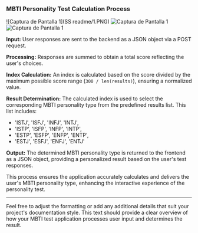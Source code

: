 
### MBTI Personality Test Calculation Process
![Captura de Pantalla 1](SS readme/1.PNG)
![Captura de Pantalla 1](readme/2.PNG)
![Captura de Pantalla 1](readme/3.PNG)


**Input:**
User responses are sent to the backend as a JSON object via a POST request.

**Processing:**
Responses are summed to obtain a total score reflecting the user's choices.

**Index Calculation:**
An index is calculated based on the score divided by the maximum possible score range (`300 / len(results)`), ensuring a normalized value.

**Result Determination:**
The calculated index is used to select the corresponding MBTI personality type from the predefined results list. This list includes:

- 'ISTJ', 'ISFJ', 'INFJ', 'INTJ',
- 'ISTP', 'ISFP', 'INFP', 'INTP',
- 'ESTP', 'ESFP', 'ENFP', 'ENTP',
- 'ESTJ', 'ESFJ', 'ENFJ', 'ENTJ'

**Output:**
The determined MBTI personality type is returned to the frontend as a JSON object, providing a personalized result based on the user's test responses.

This process ensures the application accurately calculates and delivers the user's MBTI personality type, enhancing the interactive experience of the personality test.

---

Feel free to adjust the formatting or add any additional details that suit your project's documentation style. This text should provide a clear overview of how your MBTI test application processes user input and determines the result.
